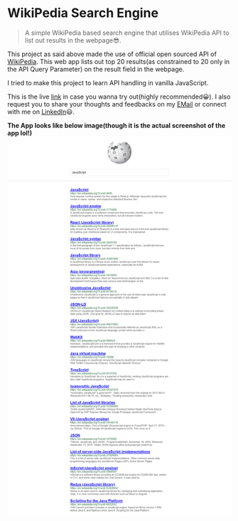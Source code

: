# WikiPedia Search Engine
> A simple WikiPedia based search engine that utilises WikiPedia API to list out results in the webpage😎.

This project as said above made the use of official open sourced API of [WikiPedia](https://www.mediawiki.org/wiki/API:Search). This web app lists out top 20 results(as constrained to 20 only in the API Query Parameter) on the result field in the webpage.

I tried to make this project to learn API handling in vanilla JavaScript.

This is the live [link]() in case you wanna try out(highly recommended😀).
I also request you to share your thoughts and feedbacks on my [EMail](mailto:raushankumar279878@gmail.com) or connect with me on [LinkedIn](https://linkedin.com/in/raushan-k/)😃.


**The App looks like below image(though it is the actual screenshot of the app lol!)**
![WikiPedia Search Engine](./screenshot.png)